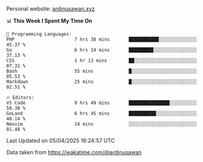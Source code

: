 Personal website: [ardinusawan.xyz](https://ardinusawan.xyz)

<!--START_SECTION:waka-->
📊 **This Week I Spent My Time On** 

```text
💬 Programming Languages: 
PHP                      7 hrs 38 mins       ███████████░░░░░░░░░░░░░░   45.37 % 
Go                       6 hrs 14 mins       █████████░░░░░░░░░░░░░░░░   37.13 % 
CSS                      1 hr 13 mins        ██░░░░░░░░░░░░░░░░░░░░░░░   07.31 % 
Bash                     55 mins             █░░░░░░░░░░░░░░░░░░░░░░░░   05.53 % 
Markdown                 25 mins             █░░░░░░░░░░░░░░░░░░░░░░░░   02.51 % 

🔥 Editors: 
VS Code                  9 hrs 49 mins       ███████████████░░░░░░░░░░   58.38 % 
GoLand                   6 hrs 45 mins       ██████████░░░░░░░░░░░░░░░   40.14 % 
Neovim                   14 mins             ░░░░░░░░░░░░░░░░░░░░░░░░░   01.48 % 
```


 Last Updated on 05/04/2025 16:24:57 UTC
<!--END_SECTION:waka-->
Data taken from https://wakatime.com/@ardinusawan
